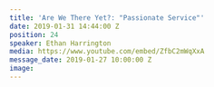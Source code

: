 ```yaml
---
title: 'Are We There Yet?: "Passionate Service"'
date: 2019-01-31 14:44:00 Z
position: 24
speaker: Ethan Harrington
media: https://www.youtube.com/embed/ZfbC2mWqXxA
message_date: 2019-01-27 10:00:00 Z
image: 
---
```



